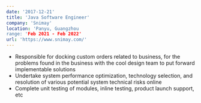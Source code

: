 ```yaml
---
date: '2017-12-21'
title: 'Java Software Engineer'
company: 'Snimay'
location: 'Panyu, Guangzhou
range: 'Feb 2021 - Feb 2022'
url: 'https://www.snimay.com/'
---
```


- Responsible for docking custom orders related to business, for the problems found in the business with the cool design team to put forward implementable solutions
- Undertake system performance optimization, technology selection, and resolution of various potential system technical risks online
- Complete unit testing of modules, inline testing, product launch support, etc
